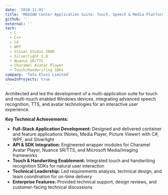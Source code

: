 ```yaml
---
date: '2010-11-01'
title: 'MEDION Center Application Suite: Touch, Speech & Media Platform'
github: ''
external: ''
tech:
  - C
  - C++
  - C#
  - WPF
  - Visual Studio 2008
  - Silverlight 2.0
  - Nuance SR/TTS
  - Charamel Avatar Player
  - Touch/Handwriting SDKs
company: 'Tata Elxsi Limited'
showInProjects: true
---
```


Architected and led the development of a multi-application suite for touch and multi-touch enabled Windows devices, integrating advanced speech recognition, TTS, and avatar technologies for an interactive user experience.

**Key Technical Achievements:**

- **Full-Stack Application Development:** Designed and delivered container and feature applications (Notes, Media Player, Picture Viewer) with C#, WPF, and Silverlight
- **API & SDK Integration:** Engineered wrapper modules for Charamel Avatar Player, Nuance SR/TTS, and Microsoft Media/Imaging frameworks
- **Touch & Handwriting Enablement:** Integrated touch and handwriting recognition SDKs for natural user interaction
- **Technical Leadership:** Led requirements analysis, technical design, and team coordination for on-time delivery
- **Enterprise Features:** Provided technical support, design reviews, and customer-facing technical discussions
